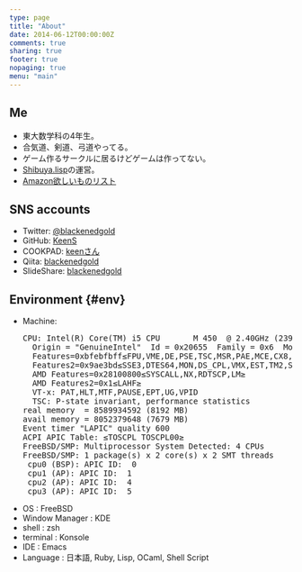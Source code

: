 ```yaml
---
type: page
title: "About"
date: 2014-06-12T00:00:00Z
comments: true
sharing: true
footer: true
nopaging: true
menu: "main"
---
```

## Me

- 東大数学科の4年生。
- 合気道、剣道、弓道やってる。
- ゲーム作るサークルに居るけどゲームは作ってない。
- [Shibuya.lisp](http://shibuya.lisp-users.org/)の運営。
- [Amazon欲しいものリスト](http://www.amazon.co.jp/registry/wishlist/TA077537OIUP)

## SNS accounts
- Twitter: [@blackenedgold](http://twitter.com/blackenedgold)
- GitHub: [KeenS](https://github.com/KeenS)
- COOKPAD: [keenさん](http://cookpad.com/kitchen/3303629)
- Qiita: [blackenedgold](https://qiita.com/blackenedgold)
- SlideShare: [blackenedgold](http://www.slideshare.net/blackenedgold)

## Environment {#env}

- Machine:  
  <pre>
  CPU: Intel(R) Core(TM) i5 CPU       M 450  @ 2.40GHz (2394.47-MHz K8-class CPU)
    Origin = "GenuineIntel"  Id = 0x20655  Family = 0x6  Model = 0x25  Stepping = 5
    Features=0xbfebfbff&le;FPU,VME,DE,PSE,TSC,MSR,PAE,MCE,CX8,APIC,SEP,MTRR,PGE,MCA,CMOV,PAT,PSE36,CLFLUSH,DTS,ACPI,MMX,FXSR,SSE,SSE2,SS,HTT,TM,PBE&ge;
    Features2=0x9ae3bd&le;SSE3,DTES64,MON,DS_CPL,VMX,EST,TM2,SSSE3,CX16,xTPR,PDCM,PCID,SSE4.1,SSE4.2,POPCNT&ge;
    AMD Features=0x28100800&le;SYSCALL,NX,RDTSCP,LM&ge;
    AMD Features2=0x1&le;LAHF&ge;
    VT-x: PAT,HLT,MTF,PAUSE,EPT,UG,VPID
    TSC: P-state invariant, performance statistics
  real memory  = 8589934592 (8192 MB)
  avail memory = 8052379648 (7679 MB)
  Event timer "LAPIC" quality 600
  ACPI APIC Table: &le;TOSCPL TOSCPL00&ge;
  FreeBSD/SMP: Multiprocessor System Detected: 4 CPUs
  FreeBSD/SMP: 1 package(s) x 2 core(s) x 2 SMT threads
   cpu0 (BSP): APIC ID:  0
   cpu1 (AP): APIC ID:  1
   cpu2 (AP): APIC ID:  4
   cpu3 (AP): APIC ID:  5
  </pre>
- OS : FreeBSD
- Window Manager : KDE
- shell : zsh
- terminal : Konsole
- IDE : Emacs
- Language : 日本語, Ruby, Lisp, OCaml, Shell Script
